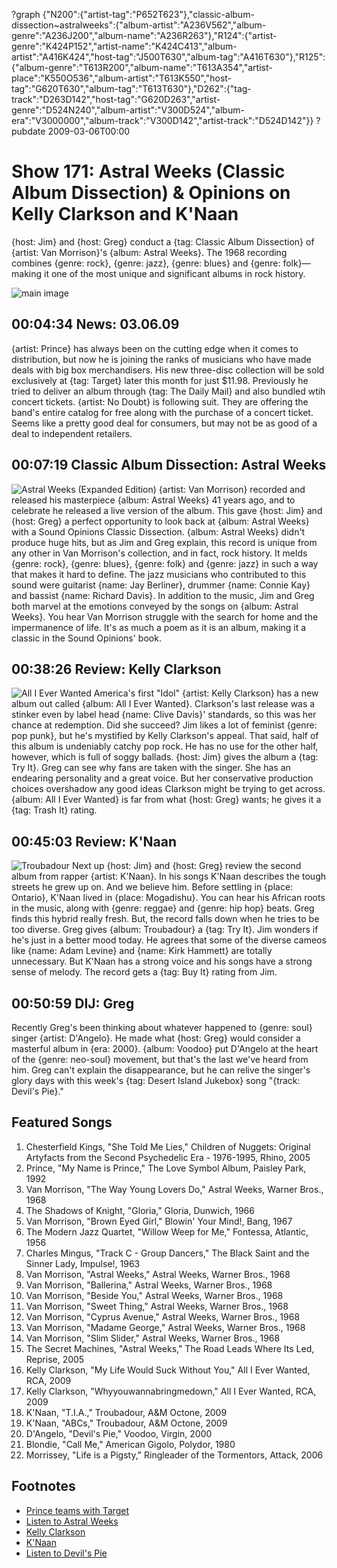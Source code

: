 ?graph {"N200":{"artist-tag":"P652T623"},"classic-album-dissection~astralweeks":{"album-artist":"A236V562","album-genre":"A236J200","album-name":"A236R263"},"R124":{"artist-genre":"K424P152","artist-name":"K424C413","album-artist":"A416K424","host-tag":"J500T630","album-tag":"A416T630"},"R125":{"album-genre":"T613R200","album-name":"T613A354","artist-place":"K550O536","album-artist":"T613K550","host-tag":"G620T630","album-tag":"T613T630"},"D262":{"tag-track":"D263D142","host-tag":"G620D263","artist-genre":"D524N240","album-artist":"V300D524","album-era":"V3000000","album-track":"V300D142","artist-track":"D524D142"}}
?pubdate 2009-03-06T00:00

# Show 171: Astral Weeks (Classic Album Dissection) & Opinions on Kelly Clarkson and K'Naan
{host: Jim} and {host: Greg} conduct a {tag: Classic Album Dissection} of {artist: Van Morrison}'s {album: Astral Weeks}. The 1968 recording combines {genre: rock}, {genre: jazz}, {genre: blues} and {genre: folk}—making it one of the most unique and significant albums in rock history. 

![main image](http://static.soundopinions.org/images/2009/vanmorrison_astralweeks.jpg)

## 00:04:34 News: 03.06.09
{artist: Prince} has always been on the cutting edge when it comes to distribution, but now he is joining the ranks of musicians who have made deals with big box merchandisers. His new three-disc collection will be sold exclusively at {tag: Target} later this month for just $11.98. Previously he tried to deliver an album through {tag: The Daily Mail} and also bundled wtih concert tickets. {artist: No Doubt} is following suit. They are offering the band's entire catalog for free along with the purchase of a concert ticket. Seems like a pretty good deal for consumers, but may not be as good of a deal to independent retailers.

## 00:07:19 Classic Album Dissection: Astral Weeks
![Astral Weeks (Expanded Edition)](http://is2.mzstatic.com/image/thumb/Music60/v4/bb/f8/24/bbf82414-ffe7-35ad-6d6a-d124eb2f63a5/source/600x600bb.jpg "253638/1041585854")
{artist: Van Morrison} recorded and released his masterpiece {album: Astral Weeks} 41 years ago, and to celebrate he released a live version of the album. This gave {host: Jim} and {host: Greg} a perfect opportunity to look back at {album: Astral Weeks} with a Sound Opinions Classic Dissection. {album: Astral Weeks} didn't produce huge hits, but as Jim and Greg explain, this record is unique from any other in Van Morrison's collection, and in fact, rock history. It melds {genre: rock}, {genre: blues}, {genre: folk} and {genre: jazz} in such a way that makes it hard to define. The jazz musicians who contributed to this sound were guitarist {name: Jay Berliner}, drummer {name: Connie Kay} and bassist {name: Richard Davis}. In addition to the music, Jim and Greg both marvel at the emotions conveyed by the songs on {album: Astral Weeks}. You hear Van Morrison struggle with the search for home and the impermanence of life. It's as much a poem as it is an album, making it a classic in the Sound Opinions' book.

## 00:38:26 Review: Kelly Clarkson
![All I Ever Wanted](http://is3.mzstatic.com/image/thumb/Music/v4/72/ad/b1/72adb10c-7be2-1b2e-43d3-c12408fe5cc6/source/600x600bb.jpg "316265/305149890")
America's first "Idol" {artist: Kelly Clarkson} has a new album out called {album: All I Ever Wanted}. Clarkson's last release was a stinker even by label head {name: Clive Davis}' standards, so this was her chance at redemption. Did she succeed? Jim likes a lot of feminist {genre: pop punk}, but he's mystified by Kelly Clarkson's appeal. That said, half of this album is undeniably catchy pop rock. He has no use for the other half, however, which is full of soggy ballads. {host: Jim} gives the album a {tag: Try It}. Greg can see why fans are taken with the singer. She has an endearing personality and a great voice. But her conservative production choices overshadow any good ideas Clarkson might be trying to get across. {album: All I Ever Wanted} is far from what {host: Greg} wants; he gives it a {tag: Trash It} rating.

## 00:45:03 Review: K'Naan
![Troubadour](http://is3.mzstatic.com/image/thumb/Music/v4/8c/54/32/8c543209-90c7-fa40-968f-8c3b40a5284e/source/600x600bb.jpg "81983314/380535315")
Next up {host: Jim} and {host: Greg} review the second album from rapper {artist: K'Naan}. In his songs K'Naan describes the tough streets he grew up on. And we believe him. Before settling in {place: Ontario}, K'Naan lived in {place: Mogadishu}. You can hear his African roots in the music, along with {genre: reggae} and {genre: hip hop} beats. Greg finds this hybrid really fresh. But, the record falls down when he tries to be too diverse. Greg gives {album: Troubadour} a {tag: Try It}. Jim wonders if he's just in a better mood today. He agrees that some of the diverse cameos like {name: Adam Levine} and {name: Kirk Hammett} are totally unnecessary. But K'Naan has a strong voice and his songs have a strong sense of melody. The record gets a {tag: Buy It} rating from Jim.

## 00:50:59 DIJ: Greg
Recently Greg's been thinking about whatever happened to {genre: soul} singer {artist: D'Angelo}. He made what {host: Greg} would consider a masterful album in {era: 2000}. {album: Voodoo} put D'Angelo at the heart of the {genre: neo-soul} movement, but that's the last we've heard from him. Greg can't explain the disappearance, but he can relive the singer's glory days with this week's {tag: Desert Island Jukebox} song "{track: Devil's Pie}."

## Featured Songs
1. Chesterfield Kings, "She Told Me Lies," Children of Nuggets: Original Artyfacts from the Second Psychedelic Era - 1976-1995, Rhino, 2005
2. Prince, "My Name is Prince," The Love Symbol Album, Paisley Park, 1992
3. Van Morrison, "The Way Young Lovers Do," Astral Weeks, Warner Bros., 1968
4. The Shadows of Knight, "Gloria," Gloria, Dunwich, 1966
5. Van Morrison, "Brown Eyed Girl," Blowin' Your Mind!, Bang, 1967
6. The Modern Jazz Quartet, "Willow Weep for Me," Fontessa, Atlantic, 1956
7. Charles Mingus, "Track C - Group Dancers," The Black Saint and the Sinner Lady, Impulse!, 1963
8. Van Morrison, "Astral Weeks," Astral Weeks, Warner Bros., 1968
9. Van Morrison, "Ballerina," Astral Weeks, Warner Bros., 1968
10. Van Morrison, "Beside You," Astral Weeks, Warner Bros., 1968
11. Van Morrison, "Sweet Thing," Astral Weeks, Warner Bros., 1968
12. Van Morrison, "Cyprus Avenue," Astral Weeks, Warner Bros., 1968
13. Van Morrison, "Madame George," Astral Weeks, Warner Bros., 1968
14. Van Morrison, "Slim Slider," Astral Weeks, Warner Bros., 1968
15. The Secret Machines, "Astral Weeks," The Road Leads Where Its Led, Reprise, 2005
16. Kelly Clarkson, "My Life Would Suck Without You," All I Ever Wanted, RCA, 2009
17. Kelly Clarkson, "Whyyouwannabringmedown," All I Ever Wanted, RCA, 2009
18. K'Naan, "T.I.A.," Troubadour, A&M Octone, 2009
19. K'Naan, "ABCs," Troubadour, A&M Octone, 2009
20. D'Angelo, "Devil's Pie," Voodoo, Virgin, 2000
21. Blondie, "Call Me," American Gigolo, Polydor, 1980
22. Morrissey, "Life is a Pigsty," Ringleader of the Tormentors, Attack, 2006

## Footnotes 
- [Prince teams with Target](http://www.rollingstone.com/music/news/prince-teams-with-target-to-release-three-new-albums-as-11-99-bundle-20090303)
- [Listen to Astral Weeks](http://www.last.fm/music/Van+Morrison/Astral+Weeks)
- [Kelly Clarkson](http://www.kellyclarkson.com/us/home)
- [K'Naan](https://www.facebook.com/knaan)
- [Listen to Devil's Pie](https://www.youtube.com/watch?v=8fNtipp5RLs)
